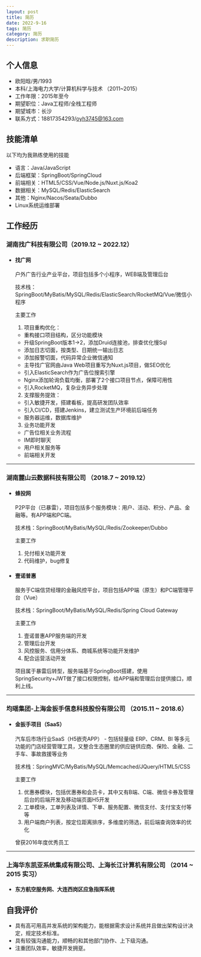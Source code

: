 ```yaml
---
layout: post
title: 简历
date: 2022-9-16
tags: 简历
category: 简历
description: 求职简历
---
```


## 个人信息

- 欧阳晗/男/1993
- 本科/上海电力大学/计算机科学与技术 （2011~2015）
- 工作年限：2015年至今
- 期望职位：Java工程师/全栈工程师
- 期望城市：长沙
- 联系方式：18817354293/oyh3745@163.com

## 技能清单

以下均为我熟练使用的技能

- 语言：Java/JavaScript
- 后端框架：SpringBoot/SpringCloud
- 前端相关：HTML5/CSS/Vue/Node.js/Nuxt.js/Koa2
- 数据相关：MySQL/Redis/ElasticSearch
- 其他：Nginx/Nacos/Seata/Dubbo
- Linux系统运维部署

## 工作经历

### 湖南找广科技有限公司（2019.12 ~ 2022.12）

- #### 找广网
    户外广告行业产业平台，项目包括多个小程序，WEB端及管理后台

    技术栈：SpringBoot/MyBatis/MySQL/Redis/ElasticSearch/RocketMQ/Vue/微信小程序

    主要工作
    1. 项目重构优化：
    - 重构接口项目结构，区分功能模块
    - 升级SpringBoot版本1->2，添加Druid连接池，排查优化慢Sql
    - 添加日志切面，按类型、日期统一输出日志
    - 添加报警切面，代码异常企业微信通知
    - 主导找广官网由Java Web项目重写为Nuxt.js项目，做SEO优化
    - 引入ElasticSearch作为广告位搜索引擎
    - Nginx添加轮询负载均衡，部署了2个接口项目节点，保障可用性
    - 引入RocketMQ，复杂业务异步处理
    2. 支撑服务提效：
    - 引入敏捷开发，搭建看板，提高研发团队效率
    - 引入CI/CD，搭建Jenkins，建立测试生产环境前后端任务
	- 服务器运维，数据库维护
    3. 业务功能开发
	- 广告位相关业务流程
	- IM即时聊天
	- 用户相关服务等
    - 前端相关开发

---
### 湖南麓山云数据科技有限公司 （2018.7 ~ 2019.12）

- #### 蜂投网
    P2P平台（已暴雷），项目包括多个服务模块：用户、活动、积分、产品、金融等。有APP端和PC端。

    技术栈：SpringBoot/MyBatis/MySQL/Redis/Zookeeper/Dubbo

    主要工作
    1. 兑付相关功能开发
    2. 代码维护，bug修复

- #### 壹诺普惠
    服务于C端信贷经理的金融风控平台，项目包括APP端（原生）和PC端管理平台（Vue）

    技术栈：SpringBoot/MyBatis/MySQL/Redis/Spring Cloud Gateway

    主要工作
    1. 壹诺普惠APP服务端的开发
    2. 管理后台开发
    3. 风控服务、信用分体系、商城系统等功能开发维护
    4. 配合运营活动开发

    项目属于暴雷后转型，服务端基于SpringBoot搭建，使用SpringSecurity+JWT做了接口权限控制，给APP端和管理后台提供接口，顺利上线。

---
### 均瑶集团-上海金扳手信息科技股份有限公司 （2015.11 ~ 2018.6）

- #### 金扳手项目（SaaS）
    汽车后市场行业SaaS（H5嵌壳APP） - 包括轻量级 ERP、CRM、BI 等多元功能的门店经营管理工具，又整合生态圈里的供应链供应商、保险、金融、二手车、事故救援等业务

    技术栈：SpringMVC/MyBatis/MySQL/Memcached/JQuery/HTML5/CSS

    主要工作
    1. 优惠券模块，包括优惠券和会员卡，其中又有B端、C端、微信卡券及管理后台的后端开发及移动端页面H5开发
    2. 工单模块，工单列表及详情、下单、服务配置、微信支付、支付宝支付等等
    3. 用户端商户列表，按定位距离排序，多维度的筛选，前后端查询效率的优化

    曾获2016年度优秀员工

---
### 上海华东凯亚系统集成有限公司、上海长江计算机有限公司 （2014 ~ 2015 实习）

- #### 东方航空服务网、大连西岗区应急指挥系统

## 自我评价
- 具有高可用高并发系统的架构能力，能根据需求设计系统并且做出架构设计决定，规定技术标准。
- 具有较强沟通能力，顺畅的和其他部门协作、上下级沟通。
- 注重团队效率，敏捷开发拥趸。
